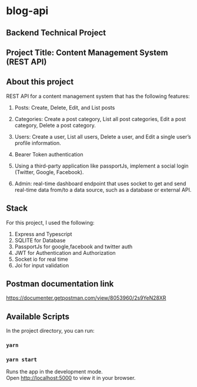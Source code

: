 # blog-api

## Backend Technical Project

## Project Title: Content Management System (REST API)

## About this project

REST API for a content management system that has the following features:

1. Posts: Create, Delete, Edit, and List posts

2. Categories: Create a post category, List all post categories, Edit a post category, Delete a post category.

3. Users: Create a user, List all users, Delete a user, and Edit a single user’s profile information.

4. Bearer Token authentication

5. Using a third-party application like passportJs, implement a social login (Twitter, Google, Facebook).

6. Admin: real-time dashboard endpoint that uses socket to get and send real-time data from/to a data source, such as a database or external API.

## Stack

For this project, I used the following:

1. Express and Typescript
2. SQLITE for Database
3. PassportJs for google,facebook and twitter auth
4. JWT for Authentication and Authorization
5. Socket io for real time
6. Joi for input validation

## Postman documentation link

https://documenter.getpostman.com/view/8053960/2s9YeN28XR

## Available Scripts

In the project directory, you can run:

### `yarn`

### `yarn start`

Runs the app in the development mode.\
Open [http://localhost:5000](http://localhost:5000) to view it in your browser.
